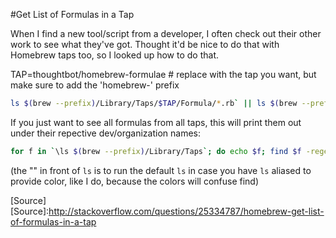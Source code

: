#Get List of Formulas in a Tap

When I find a new tool/script from a developer, I often check out their other work to see what they've got. Thought it'd be nice to do that with Homebrew taps too, so I looked up how to do that. 

TAP=thoughtbot/homebrew-formulae # replace with the tap you want, but make sure to add the 'homebrew-' prefix

```bash
ls $(brew --prefix)/Library/Taps/$TAP/Formula/*.rb` || ls $(brew --prefix)/Library/Taps/$TAP/*.rb
```

If you just want to see all formulas from all taps, this will print them out under their repective  dev/organization names:

```bash
for f in `\ls $(brew --prefix)/Library/Taps`; do echo $f; find $f -regex .*/.*.rb | cut -d"/" -f2- | sed "s/\/Formula\|homebrew-\|\.rb//g"; echo; done
```
(the "\" in front of `ls` is to run the default `ls` in case you have `ls` aliased to provide color, like I do, because the colors will confuse find)

[Source]
[Source]:http://stackoverflow.com/questions/25334787/homebrew-get-list-of-formulas-in-a-tap
